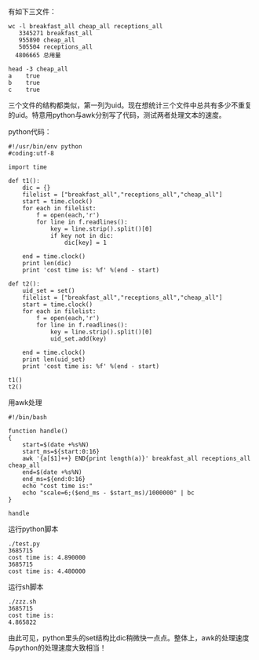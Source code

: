 有如下三文件：

```
wc -l breakfast_all cheap_all receptions_all
   3345271 breakfast_all
   955890 cheap_all
   505504 receptions_all
  4806665 总用量

head -3 cheap_all
a    true
b    true
c    true
```  

三个文件的结构都类似，第一列为uid。现在想统计三个文件中总共有多少不重复的uid。特意用python与awk分别写了代码，测试两者处理文本的速度。  

python代码：  


```
#!/usr/bin/env python
#coding:utf-8

import time

def t1():
    dic = {}
    filelist = ["breakfast_all","receptions_all","cheap_all"]
    start = time.clock()
    for each in filelist:
        f = open(each,'r')
        for line in f.readlines():
            key = line.strip().split()[0]
            if key not in dic:
                dic[key] = 1

    end = time.clock()
    print len(dic)
    print 'cost time is: %f' %(end - start)

def t2():
    uid_set = set()
    filelist = ["breakfast_all","receptions_all","cheap_all"]
    start = time.clock()
    for each in filelist:
        f = open(each,'r')
        for line in f.readlines():
            key = line.strip().split()[0]
            uid_set.add(key)

    end = time.clock()
    print len(uid_set)
    print 'cost time is: %f' %(end - start)

t1()
t2()
```  

用awk处理  

```
#!/bin/bash

function handle()
{
    start=$(date +%s%N)
    start_ms=${start:0:16}
    awk '{a[$1]++} END{print length(a)}' breakfast_all receptions_all cheap_all
    end=$(date +%s%N)
    end_ms=${end:0:16}
    echo "cost time is:"
    echo "scale=6;($end_ms - $start_ms)/1000000" | bc
}

handle
```  


运行python脚本  
```
./test.py
3685715
cost time is: 4.890000
3685715
cost time is: 4.480000
```  


运行sh脚本  

```
./zzz.sh
3685715
cost time is:
4.865822
```  

由此可见，python里头的set结构比dic稍微快一点点。整体上，awk的处理速度与python的处理速度大致相当！

